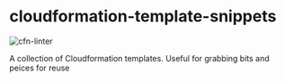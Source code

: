 # cloudformation-template-snippets 

![cfn-linter](https://github.com/wayne-folkes/cloudformation-template-snippets/workflows/cfn-linter/badge.svg)

A collection of Cloudformation templates. Useful for grabbing bits and peices for reuse
